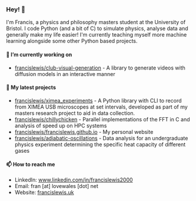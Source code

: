 <!--
**francislewis/francislewis** is a ✨ _special_ ✨ repository because its `README.md` (this file) appears on your GitHub profile.

Here are some ideas to get you started:

- 🔭 I’m currently working on ...
- 🌱 I’m currently learning ...
- 👯 I’m looking to collaborate on ...
- 🤔 I’m looking for help with ...
- 💬 Ask me about ...
- 📫 How to reach me: ...
- 😄 Pronouns: ...
- ⚡ Fun fact: ...
-->

### Hey! 👋

I'm Francis, a physics and philosophy masters student at the University of Bristol. I code Python (and a bit of C) to simulate physics, analyse data and generally make my life easier! I'm currently teaching myself more machine learning alongside some other Python based projects.


#### 🔭 I’m currently working on

- [francislewis/club-visual-generation](https://github.com/francislewis/club-visual-generation/) - A library to generate videos with diffusion models in an interactive manner

#### 🌱 My latest projects

- [francislewis/ximea_experiments](https://github.com/francislewis/ximea_experiments/) - A Python library with CLI to record from XIMEA USB microscopes at set intervals, developed as part of my masters research project to aid in data collection.
- [francislewis/chillychicken](https://github.com/francislewis/chillychicken/) - Parallel implementations of the FFT in C and analysis of speed up on HPC systems
- [francislewis/francislewis.github.io](http://francislewis.uk/) - My personal website
- [francislewis/adiabatic-oscillations](https://github.com/francislewis/adiabatic-oscillations) - Data analysis for an undergraduate physics experiment determining the specific heat capacity of different gases


#### 📫 How to reach me

- LinkedIn: www.linkedin.com/in/francislewis2000
- Email: fran [at] lovewales [dot] net
- Website: [francislewis.uk](http://francislewis.uk/)
